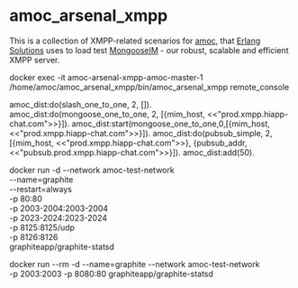 amoc_arsenal_xmpp
=====

This is a collection of XMPP-related scenarios for [amoc](https://github.com/esl/amoc), that [Erlang Solutions](https://www.erlang-solutions.com/) uses to load test [MongooseIM](https://github.com/esl/MongooseIM) - our robust, scalable and efficient XMPP server.


docker exec -it amoc-arsenal-xmpp-amoc-master-1 /home/amoc/amoc_arsenal_xmpp/bin/amoc_arsenal_xmpp remote_console

amoc_dist:do(slash_one_to_one, 2, []).
amoc_dist:do(mongoose_one_to_one, 2, [{mim_host, <<"prod.xmpp.hiapp-chat.com">>}]).
amoc_dist:start(mongoose_one_to_one,0,[{mim_host, <<"prod.xmpp.hiapp-chat.com">>}]).
amoc_dist:do(pubsub_simple, 2, [{mim_host, <<"prod.xmpp.hiapp-chat.com">>}, {pubsub_addr, <<"pubsub.prod.xmpp.hiapp-chat.com">>}]).
amoc_dist:add(50).

docker run -d --network amoc-test-network\
 --name=graphite\
 --restart=always\
 -p 80:80\
 -p 2003-2004:2003-2004\
 -p 2023-2024:2023-2024\
 -p 8125:8125/udp\
 -p 8126:8126\
 graphiteapp/graphite-statsd

 docker run --rm -d --name=graphite --network amoc-test-network \
    -p 2003:2003 -p 8080:80 graphiteapp/graphite-statsd